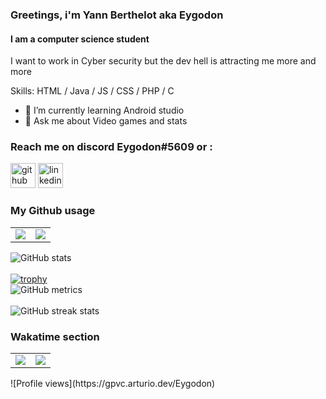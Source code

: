 ### Greetings, i'm Yann Berthelot aka Eygodon 

#### I am a computer science student
I want to work in Cyber security but the dev hell is attracting me more and more

Skills: HTML / Java / JS / CSS / PHP / C  

- 🌱 I’m currently learning Android studio 
- 💬 Ask me about Video games and stats 
### Reach me on discord Eygodon#5609 or :
[<img src='https://cdn.jsdelivr.net/npm/simple-icons@3.0.1/icons/github.svg' alt='github' height='40'>](https://github.com/Eygodon) 
[<img src='https://cdn.jsdelivr.net/npm/simple-icons@3.0.1/icons/linkedin.svg' alt='linkedin' height='40'>](https://www.linkedin.com/in/yann-berthelot-aa9158155/)  

### My Github usage
<table>
  <tr>
    <td><img align="center" src="https://github-readme-stats.vercel.app/api?username=Eygodon&show_icons=true&theme=dark"/></td>
    <td><img align="center" src="https://github-readme-streak-stats.herokuapp.com/?user=Eygodon&theme=dark"</td>
  </tr>
</table>
  
![GitHub stats](https://github-readme-stats.vercel.app/api?username=Eygodon&show_icons=true&theme=dark)  
<br />
[![trophy](https://github-profile-trophy.vercel.app/?username=Eygodon&theme=onedark)](https://github.com/ryo-ma/github-profile-trophy)
<br />
![GitHub metrics](https://metrics.lecoq.io/Eygodon)  
<br />
![GitHub streak stats](https://github-readme-streak-stats.herokuapp.com/?user=Eygodon&theme=dark)  

### Wakatime section
<table>
  <tr>
    <td><img align="center" src="https://github-readme-stats.vercel.app/api?username=Eygodon&show_icons=true&theme=dark&count_private=true" /></td>
    <td><img align="center" src="https://github-readme-stats.vercel.app/api/wakatime?username=Eygodon&theme=dark&layout=compact" /></td>
  </tr>
</table>
![Profile views](https://gpvc.arturio.dev/Eygodon)  
